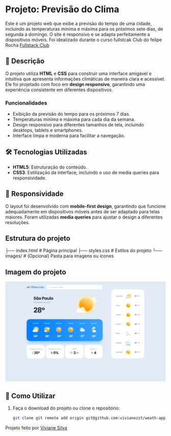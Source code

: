# Projeto: Previsão do Clima

Este é um projeto web que exibe a previsão do tempo de uma cidade, incluindo as temperaturas mínima e máxima para os próximos sete dias, de segunda a domingo. O site é responsivo e se adapta perfeitamente a dispositivos móveis. Foi idealizado durante o curso fullstcak Club do felipe Rocha <a href="https://alunos.fullstackclub.com.br/area/vitrine">Fullstack Club</a>

## 📜 Descrição

O projeto utiliza **HTML** e **CSS** para construir uma interface amigável e intuitiva que apresenta informações climáticas de maneira clara e acessível. Ele foi projetado com foco em **design responsivo**, garantindo uma experiência consistente em diferentes dispositivos.

### Funcionalidades

- Exibição da previsão do tempo para os próximos 7 dias.
- Temperaturas mínima e máxima para cada dia da semana.
- Design responsivo para diferentes tamanhos de tela, incluindo desktops, tablets e smartphones.
- Interface limpa e moderna para facilitar a navegação.

## 🛠️ Tecnologias Utilizadas

- **HTML5**: Estruturação do conteúdo.
- **CSS3**: Estilização da interface, incluindo o uso de media queries para responsividade.

## 📱 Responsividade

O layout foi desenvolvido com **mobile-first design**, garantindo que funcione adequadamente em dispositivos móveis antes de ser adaptado para telas maiores. Foram utilizadas **media queries** para ajustar o design a diferentes resoluções.

## Estrutura do projeto

├── index.html       # Página principal
├── styles.css       # Estilos do projeto
└── images/          # (Opcional) Pasta para imagens ou ícones

## Imagem do projeto 

<img src="/images/Clima Hoje Desktop.png">

## 🌟 Como Utilizar

1. Faça o download do projeto ou clone o repositório:
   ```bash
   git clone git remote add origin git@github.com:vivianezzt/weath-app.git

Projeto feito por <a href="https://www.linkedin.com/in/vivianezzt/">Viviane Silva</a>